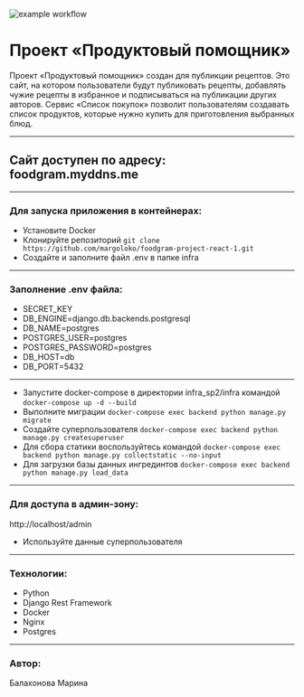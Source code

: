 ![example workflow](https://github.com/margoloko/foodgram-project-react-1/actions/workflows/foodgram-workflow.yml/badge.svg)
# Проект «Продуктовый помощник»
Проект «Продуктовый помощник» создан для публикции рецептов.
Это сайт, на котором пользователи будут публиковать рецепты, добавлять чужие рецепты в избранное и подписываться на публикации других авторов. Сервис «Список покупок» позволит пользователям создавать список продуктов, которые нужно купить для приготовления выбранных блюд.
-- -
## Сайт доступен по адресу: foodgram.myddns.me
-- -
### Для запуска приложения в контейнерах:
- Установите Docker
- Клонируйте репозиторий
``` git clone https://github.com/margoloko/foodgram-project-react-1.git ```
- Создайте и заполните файл .env в папке infra
-- -
### Заполнение .env файла:
- SECRET_KEY
- DB_ENGINE=django.db.backends.postgresql
- DB_NAME=postgres
- POSTGRES_USER=postgres
- POSTGRES_PASSWORD=postgres
- DB_HOST=db
- DB_PORT=5432
-- -
- Запустите docker-compose в директории infra_sp2/infra командой
``` docker-compose up -d --build ```
- Выполните миграции
``` docker-compose exec backend python manage.py migrate ```
- Создайте суперпользователя
``` docker-compose exec backend python manage.py createsuperuser ```
- Для сбора статики воспользуйтесь командой
``` docker-compose exec backend python manage.py collectstatic --no-input ```
- Для загрузки базы данных ингрединтов
``` docker-compose exec backend python manage.py load_data ```
-- -
### Для доступа в админ-зону:
http://localhost/admin
- Используйте данные суперпользователя
-- -
### Технологии:
- Python
- Django Rest Framework
- Docker
- Nginx
- Postgres
-- -
### Автор:
Балахонова Марина

